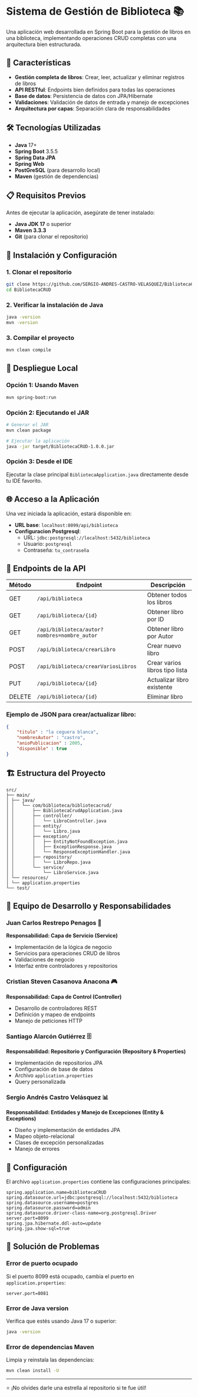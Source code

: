 # Sistema de Gestión de Biblioteca 📚

Una aplicación web desarrollada en Spring Boot para la gestión de libros en una biblioteca, implementando operaciones CRUD completas con una arquitectura bien estructurada.

## 🚀 Características

- **Gestión completa de libros**: Crear, leer, actualizar y eliminar registros de libros
- **API RESTful**: Endpoints bien definidos para todas las operaciones
- **Base de datos**: Persistencia de datos con JPA/Hibernate
- **Validaciones**: Validación de datos de entrada y manejo de excepciones
- **Arquitectura por capas**: Separación clara de responsabilidades

## 🛠️ Tecnologías Utilizadas

- **Java** 17+
- **Spring Boot** 3.5.5
- **Spring Data JPA**
- **Spring Web**
- **PostGreSQL** (para desarrollo local)
- **Maven** (gestión de dependencias)

## 📋 Requisitos Previos

Antes de ejecutar la aplicación, asegúrate de tener instalado:

- **Java JDK 17** o superior
- **Maven 3.3.3**
- **Git** (para clonar el repositorio)

## 🔧 Instalación y Configuración

### 1. Clonar el repositorio

```bash
git clone https://github.com/SERGIO-ANDRES-CASTRO-VELASQUEZ/BibliotecaCRUD.git
cd BibliotecaCRUD
```

### 2. Verificar la instalación de Java

```bash
java -version
mvn -version
```

### 3. Compilar el proyecto

```bash
mvn clean compile
```

## 🚀 Despliegue Local

### Opción 1: Usando Maven

```bash
mvn spring-boot:run
```

### Opción 2: Ejecutando el JAR

```bash
# Generar el JAR
mvn clean package

# Ejecutar la aplicación
java -jar target/BibliotecaCRUD-1.0.0.jar
```

### Opción 3: Desde el IDE

Ejecutar la clase principal `BibliotecaApplication.java` directamente desde tu IDE favorito.

## 🌐 Acceso a la Aplicación

Una vez iniciada la aplicación, estará disponible en:

- **URL base**: `localhost:8099/api/biblioteca`
- **Configuracion Postgresql**:
  - URL: `jdbc:postgresql://localhost:5432/biblioteca`
  - Usuario: `postgresql`
  - Contraseña: `tu_contraseña`

## 📍 Endpoints de la API

| Método | Endpoint | Descripción |
|--------|----------|-------------|
| GET | `/api/biblioteca` | Obtener todos los libros |
| GET | `/api/biblioteca/{id}` | Obtener libro por ID |
| GET | `/api/biblioteca/autor?nombres=nombre_autor` | Obtener libro por Autor |
| POST | `/api/biblioteca/crearLibro` | Crear nuevo libro |
| POST | `/api/biblioteca/crearVariosLibros` | Crear varios libros tipo lista |
| PUT | `/api/biblioteca/{id}` | Actualizar libro existente |
| DELETE | `/api/biblioteca/{id}` | Eliminar libro |

### Ejemplo de JSON para crear/actualizar libro:

```json
{
	"titulo" : "la ceguera blanca",
    "nombresAutor" : "castro",
    "anioPublicacion" : 2005,
    "disponible" : true
}
```

## 🏗️ Estructura del Proyecto

```
src/
├── main/
│ ├── java/
│ │   └── com/biblioteca/bibliotecacrud/
│ │       ├── BibliotecaCrudApplication.java
│ │       ├── controller/
│ │       │   └── LibroController.java
│ │       ├── entity/
│ │       │   └── Libro.java
│ │       ├── exception/
│ │       │   ├── EntityNotFoundException.java
│ │       │   ├── ExceptionResponse.java
│ │       │   └── ResponseExceptionHandler.java
│ │       ├── repository/
│ │       │   └── LibroRepo.java
│ │       └── service/
│ │           └── LibroService.java
│ └── resources/
│ └── application.properties
└── test/
```

## 👥 Equipo de Desarrollo y Responsabilidades

### Juan Carlos Restrepo Penagos 🔧
**Responsabilidad: Capa de Servicio (Service)**
- Implementación de la lógica de negocio
- Servicios para operaciones CRUD de libros
- Validaciones de negocio
- Interfaz entre controladores y repositorios

### Cristian Steven Casanova Anacona  🎮
**Responsabilidad: Capa de Control (Controller)**
- Desarrollo de controladores REST
- Definición y mapeo de endpoints
- Manejo de peticiones HTTP

### Santiago Alarcón Gutiérrez 🗄️
**Responsabilidad: Repositorio y Configuración (Repository & Properties)**
- Implementación de repositorios JPA
- Configuración de base de datos
- Archivo `application.properties`
- Query personalizada

### Sergio Andrés Castro Velásquez 📊
**Responsabilidad: Entidades y Manejo de Excepciones (Entity & Exceptions)**
- Diseño y implementación de entidades JPA
- Mapeo objeto-relacional
- Clases de excepción personalizadas
- Manejo de errores

## 📝 Configuración

El archivo `application.properties` contiene las configuraciones principales:

```properties
spring.application.name=bibliotecaCRUD
spring.datasource.url=jdbc:postgresql://localhost:5432/biblioteca
spring.datasource.username=postgres
spring.datasource.password=admin
spring.datasource.driver-class-name=org.postgresql.Driver
server.port=8099
spring.jpa.hibernate.ddl-auto=update
spring.jpa.show-sql=true
```

## 🐛 Solución de Problemas

### Error de puerto ocupado
Si el puerto 8099 está ocupado, cambia el puerto en `application.properties`:
```properties
server.port=8081
```

### Error de Java version
Verifica que estés usando Java 17 o superior:
```bash
java -version
```

### Error de dependencias Maven
Limpia y reinstala las dependencias:
```bash
mvn clean install -U
```
---

⭐ ¡No olvides darle una estrella al repositorio si te fue útil!
